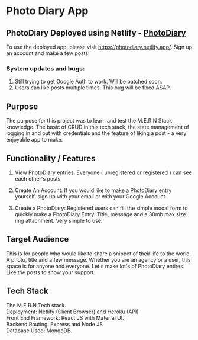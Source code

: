 # Photo Diary App

## PhotoDiary Deployed using Netlify - [PhotoDiary](https://photodiary.netlify.app/)

To use the deployed app, please visit https://photodiary.netlify.app/. Sign up an account and make a few posts!

### System updates and bugs:

1. Still trying to get Google Auth to work. Will be patched soon.
1. Users can like posts multiple times. This bug will be fixed ASAP.

## Purpose

The purpose for this project was to learn and test the M.E.R.N Stack knowledge. The basic of CRUD in this tech stack, the state management of logging in and out with credentials and the feature of liking a post - a very enjoyable app to make.

## Functionality / Features

1. View PhotoDiary entries: Everyone ( unregistered or registered ) can see each other's posts.

1. Create An Account: If you would like to make a PhotoDiary entry yourself, sign up with your email or with your Google Account.

1. Create a PhotoDiary: Registered users can fill the simple modal form to quickly make a PhotoDiary Entry. Title, message and a 30mb max size img attachment. Very simple to use.

## Target Audience

This is for people who would like to share a snippet of their life to the world. A photo, title and a few message. Whether you are an agency or a user, this space is for anyone and everyone. Let's make lot's of PhotoDiary entires. Like the posts to show your support.

## Tech Stack

The M.E.R.N Tech stack. <br>
Deployment: Netlify (Client Browser) and Heroku (API) <br>
Front End Framework: React JS with Material UI.<br>
Backend Routing: Express and Node JS<br>
Database Used: MongoDB.<br>

